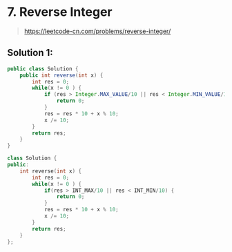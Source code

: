 # 7. Reverse Integer
> https://leetcode-cn.com/problems/reverse-integer/

## Solution 1:
```java
public class Solution {
    public int reverse(int x) {
        int res = 0;
        while(x != 0 ) {
            if (res > Integer.MAX_VALUE/10 || res < Integer.MIN_VALUE/10) {
                return 0;
            }
            res = res * 10 + x % 10;
            x /= 10;
        }
        return res;
    }
}
```
```cpp
class Solution {
public:
    int reverse(int x) {
        int res = 0;
        while(x != 0 ) {
            if(res > INT_MAX/10 || res < INT_MIN/10) {
                return 0;
            }
            res = res * 10 + x % 10;
            x /= 10;
        }
        return res;
    }
};
```
